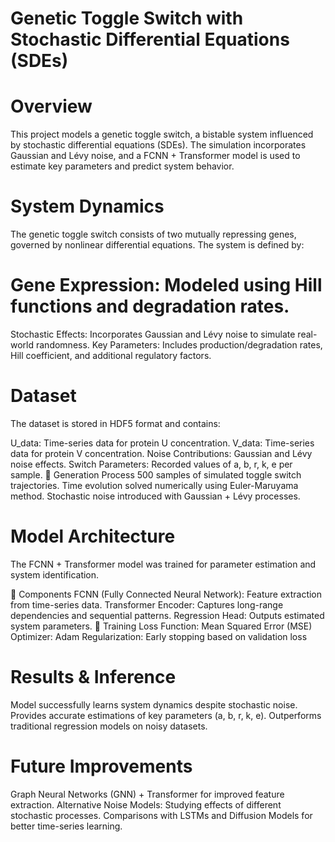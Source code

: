 # Genetic Toggle Switch with Stochastic Differential Equations (SDEs)

# Overview
This project models a genetic toggle switch, a bistable system influenced by stochastic differential equations (SDEs). The simulation incorporates Gaussian and Lévy noise, and a FCNN + Transformer model is used to estimate key parameters and predict system behavior.

 # System Dynamics
The genetic toggle switch consists of two mutually repressing genes, governed by nonlinear differential equations. The system is defined by:

# Gene Expression: Modeled using Hill functions and degradation rates.
Stochastic Effects: Incorporates Gaussian and Lévy noise to simulate real-world randomness.
Key Parameters: Includes production/degradation rates, Hill coefficient, and additional regulatory factors.
# Dataset
The dataset is stored in HDF5 format and contains:

U_data: Time-series data for protein U concentration.
V_data: Time-series data for protein V concentration.
Noise Contributions: Gaussian and Lévy noise effects.
Switch Parameters: Recorded values of a, b, r, k, e per sample.
🔹 Generation Process
500 samples of simulated toggle switch trajectories.
Time evolution solved numerically using Euler-Maruyama method.
Stochastic noise introduced with Gaussian + Lévy processes.
#  Model Architecture
The FCNN + Transformer model was trained for parameter estimation and system identification.

🔹 Components
FCNN (Fully Connected Neural Network): Feature extraction from time-series data.
Transformer Encoder: Captures long-range dependencies and sequential patterns.
Regression Head: Outputs estimated system parameters.
🔹 Training
Loss Function: Mean Squared Error (MSE)
Optimizer: Adam
Regularization: Early stopping based on validation loss
#  Results & Inference
Model successfully learns system dynamics despite stochastic noise.
Provides accurate estimations of key parameters (a, b, r, k, e).
Outperforms traditional regression models on noisy datasets.
#  Future Improvements
Graph Neural Networks (GNN) + Transformer for improved feature extraction.
Alternative Noise Models: Studying effects of different stochastic processes.
Comparisons with LSTMs and Diffusion Models for better time-series learning.
